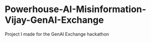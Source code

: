 # Powerhouse-AI-Misinformation-Vijay-GenAI-Exchange
Project I made for the GenAI Exchange hackathon
